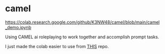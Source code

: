 # camel  
  
https://colab.research.google.com/github/K3NW48/camel/blob/main/camel_demo.ipynb    
    
Using CAMEL ai roleplaying to work together and accomplish prompt tasks.  
  
I just made the colab easier to use from [THIS](https://github.com/lightaime/camel) repo.
